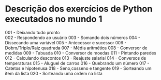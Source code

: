 # Descrição dos exercícios de Python executados no mundo 1

<p>001 - Deixando tudo pronto<br>
002 - Respondendo ao usuário
003 - Somando dois números
004 - Dissecando uma variável
005 - Antecessor e sucessor
006 - Dobro/Triplo/Raiz quadrada
007 - Média aritmética
008 - Conversor de medidas
009 - Tabuada
010 - Conversor de moedas
011 - Pintando paredes
012 - Calculando descontos
013 - Reajuste salarial
014 - Conversos de temperaturas
015 - Aluguel de carros
016 - Quebrando um número
017 - Catetos e hipotenusa
018 - Seno,cosseno e tangente
019 - Sorteando um item da lista
020 - Sorteando uma ordem na lista
</p>
